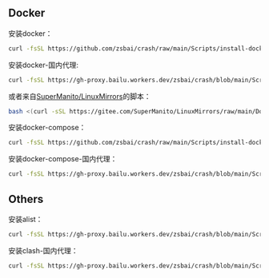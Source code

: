 ## Docker
安装docker：
```bash
curl -fsSL https://github.com/zsbai/crash/raw/main/Scripts/install-docker.sh -o install-docker.sh | bash install-docker.sh 
```
安装docker-国内代理:
```bash
curl -fsSL https://gh-proxy.bailu.workers.dev/zsbai/crash/blob/main/Scripts/install-docker-cn.sh -o install-docker-cn.sh | bash install-docker.sh 
```
或者来自[SuperManito/LinuxMirrors](https://github.com/SuperManito/LinuxMirrors/blob/main/README.md)的脚本：
```bash
bash <(curl -sSL https://gitee.com/SuperManito/LinuxMirrors/raw/main/DockerInstallation.sh)
```
安装docker-compose：
```bash
curl -fsSL https://github.com/zsbai/crash/raw/main/Scripts/install-docker-compose.sh -o install-docker-compose.sh | sudo bash install-docker-compose.sh 
```
安装docker-compose-国内代理：
```bash
curl -fsSL https://gh-proxy.bailu.workers.dev/zsbai/crash/blob/main/Scripts/install-docker-compose-cn.sh -o install-docker-compose-cn.sh | sudo bash install-docker-compose.sh 
```
## Others
安装alist：
```bash
curl -fsSL https://gh-proxy.bailu.workers.dev/zsbai/crash/blob/main/Scripts/install-alist.sh -o install-alist.sh | sudo bash install-alist.sh 
```
安装clash-国内代理：
```bash
curl -fsSL https://gh-proxy.bailu.workers.dev/zsbai/crash/blob/main/Scripts/install-clash.sh -o install-clash.sh | sudo bash install-clash.sh 
```
